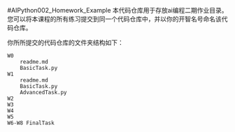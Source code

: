 #AIPython002_Homework_Example
本代码仓库用于存放ai编程二期作业目录。
您可以将本课程的所有练习提交到同一个代码仓库中，并以你的开智名号命名该代码仓库。

你所所提交的代码仓库的文件夹结构如下：

```
W0 
    readme.md
    BasicTask.py
W1
    readme.md
    BasicTask.py
    AdvancedTask.py
W2
W3
W4
W5
W6-W8 FinalTask
```